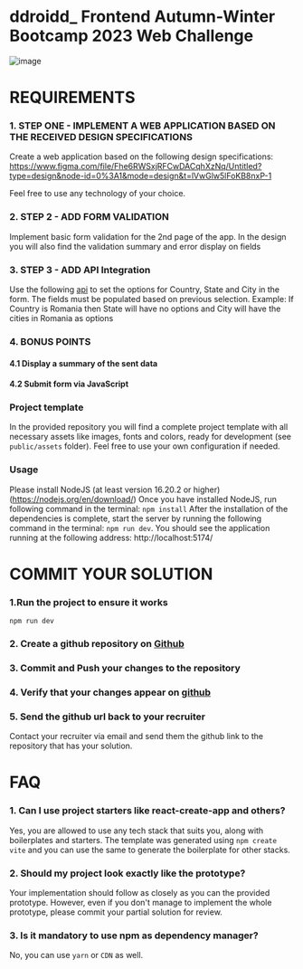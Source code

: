 # ddroidd_ Frontend Autumn-Winter Bootcamp 2023 Web Challenge
![image](https://github.com/SiminaBaumgarten/ddroidd-project/assets/74676286/a8e2d6d8-5a57-4332-9d9b-3813f4eb7ef0)


# REQUIREMENTS

### 1. STEP ONE - IMPLEMENT A WEB APPLICATION BASED ON THE RECEIVED DESIGN SPECIFICATIONS
Create a web application based on the following design specifications:
https://www.figma.com/file/Fhe6RWSxjRFCwDACqhXzNq/Untitled?type=design&node-id=0%3A1&mode=design&t=lVwGlw5lFoKB8nxP-1

Feel free to use any technology of your choice.

### 2. STEP 2 - ADD FORM VALIDATION
Implement basic form validation for the 2nd page of the app. In the design you will also find the validation summary
and error display on fields

### 3. STEP 3 - ADD API Integration 
Use the following [api]( https://documenter.getpostman.com/view/1134062/T1LJjU52#dd5bd0d9-2602-4161-8c77-3af30cd2f41a)
to set the options for Country, State and City in the form. The fields must be populated based on previous selection.
Example: If Country is Romania then State will have no options and City will have the cities in Romania as options

### 4. BONUS POINTS
#### 4.1 Display a summary of the sent data
#### 4.2 Submit form via JavaScript

### Project template
In the provided repository you will find a complete project template with all necessary assets like images, fonts and 
colors, ready for development (see `public/assets` folder). Feel free to use your own configuration if needed.

### Usage
Please install NodeJS (at least version 16.20.2 or higher) (https://nodejs.org/en/download/)
Once you have installed NodeJS, run following command in the terminal: `npm install` 
After the installation of the dependencies is complete, start the server by running the following 
command in the terminal: `npm run dev`.
You should see the application running at the following address: http://localhost:5174/

# COMMIT YOUR SOLUTION

### 1.Run the project to ensure it works
`npm run dev`

### 2. Create a github repository on [Github](https://www.github.com) 

### 3. Commit and Push your changes to the repository

### 4. Verify that your changes appear on [github](https://www.github.com) 

### 5. Send the github url back to your recruiter
Contact your recruiter via email and send them the github link to the repository that has your solution.

# FAQ

### 1. Can I use project starters like react-create-app and others?
Yes, you are allowed to use any tech stack that suits you, along with boilerplates and starters.
The template was generated using `npm create vite` and you can use the same to generate the boilerplate for other stacks.

### 2. Should my project look exactly like the prototype? 
Your implementation should follow as closely as you can the provided prototype. 
However, even if you don't manage to implement the whole prototype, please commit your partial solution for review. 

### 3. Is it mandatory to use npm as dependency manager?
No, you can use `yarn` or `CDN` as well.

